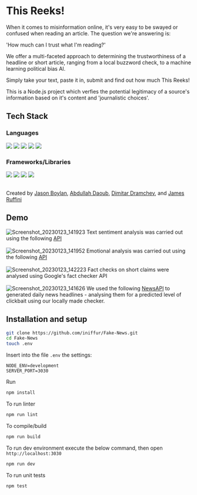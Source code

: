 # This Reeks!

When it comes to misinformation online, it's very easy to be swayed or confused when reading an article. The question we're answering is:

'How much can I trust what I'm reading?'

We offer a multi-faceted approach to determining the trustworthiness of a headline or short article, ranging from a local buzzword check, to a machine learning political bias AI.

Simply take your text, paste it in, submit and find out how much This Reeks!

This is a Node.js project which verfies the potential legitimacy of a source's information based on it's content and 'journalistic choices'.

## Tech Stack

### Languages

<div align="left">
  <img src="https://img.shields.io/badge/javascript-%23323330.svg?style=for-the-badge&logo=javascript&logoColor=%23F7DF1E"/>
  <img src="https://img.shields.io/badge/TypeScript-007ACC?style=for-the-badge&logo=typescript&logoColor=white"/>
    <img src="https://img.shields.io/badge/node.js-6DA55F?style=for-the-badge&logo=node.js&logoColor=white"/> 
    <img src="https://img.shields.io/badge/html5-%23E34F26.svg?style=for-the-badge&logo=html5&logoColor=white"/>
  <img src="https://img.shields.io/badge/css3-%231572B6.svg?style=for-the-badge&logo=css3&logoColor=white"/>
    </div>

### Frameworks/Libraries

<div align="left">
  <img src="https://img.shields.io/badge/express.js-%23404d59.svg?style=for-the-badge&logo=express&logoColor=%2361DAFB"/>
    <img src="https://img.shields.io/static/v1?style=for-the-badge&message=Bootstrap&color=7952B3&logo=Bootstrap&logoColor=FFFFFF&label="/>
      <img src="https://img.shields.io/badge/-jest-%23C21325?style=for-the-badge&logo=jest&logoColor=white"/>
  <img src="https://img.shields.io/badge/-cypress-%23E5E5E5?style=for-the-badge&logo=cypress&logoColor=058a5e"/>
  
  </div>
  </br>

Created by
[Jason Boylan](https://github.com/Vanboylan),
[Abdullah Daoub](https://github.com/adaoub),
[Dimitar Dramchev](https://github.com/ddrmv), and
[James Ruffini](https://github.com/iniffur)
<br>

## Demo
![Screenshot_20230123_141923](https://user-images.githubusercontent.com/34510364/214071342-3354b528-abfe-4a88-a55f-1acf1fa5094b.png)
Text sentiment analysis was carried out using the following [API](https://rapidapi.com/gaurmanojkumar530/api/text-analysis12)
<br><br>
![Screenshot_20230123_141952](https://user-images.githubusercontent.com/34510364/214071351-6587de09-db8c-4186-bd5d-15f724958437.png)
Emotional analysis was carried out using the following [API](https://rapidapi.com/KarstenT/api/emodex-emotions-analysis/)
<br><br>
![Screenshot_20230123_142223](https://user-images.githubusercontent.com/34510364/214071357-22b10a5d-a638-43d4-809d-fa0be656ed28.png)
Fact checks on short claims were analysed using Google's fact checker API
<br><br>
![Screenshot_20230123_141626](https://user-images.githubusercontent.com/34510364/214071321-7a78b7b0-36b6-4634-828e-0b54373dba42.png)
We used the following [NewsAPI](https://newsapi.org/) to generated daily news headlines - analysing them for a predicted level of clickbait using our locally made checker.
<br>

## Installation and setup

```bash
git clone https://github.com/iniffur/Fake-News.git
cd Fake-News
touch .env
```

Insert into the file `.env` the settings:

```
NODE_ENV=development
SERVER_PORT=3030
```

Run

```bash
npm install
```

To run linter

```bash
npm run lint
```

To compile/build

```bash
npm run build
```

To run dev environment execute the below command, then open `http://localhost:3030`

```bash
npm run dev
```

To run unit tests

```bash
npm test
```
